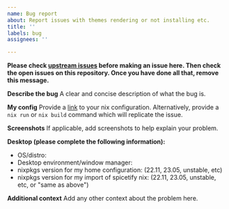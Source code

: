 ```yaml
---
name: Bug report
about: Report issues with themes rendering or not installing etc.
title: ''
labels: bug
assignees: ''

---
```


**Please check [upstream issues](https://github.com/spicetify/spicetify-themes/issues) before making an issue here. Then check the open issues on this repository. Once you have done all that, remove this message.**

**Describe the bug**
A clear and concise description of what the bug is.

**My config**
Provide a [link](https://example.com) to your nix configuration. Alternatively, provide a `nix run` or `nix build` command which will replicate the issue.

**Screenshots**
If applicable, add screenshots to help explain your problem.

**Desktop (please complete the following information):**
 - OS/distro:
 - Desktop environment/window manager:
 - nixpkgs version for my home configuration: (22.11, 23.05, unstable, etc)
 - nixpkgs version for my import of spicetify nix: (22.11, 23.05, unstable, etc, or "same as above")

**Additional context**
Add any other context about the problem here.
